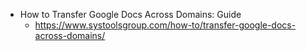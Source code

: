 * How to Transfer Google Docs Across Domains: Guide
    * https://www.systoolsgroup.com/how-to/transfer-google-docs-across-domains/
